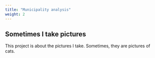 ```yaml
---
title: "Municipality analysis"
weight: 2
---
```


## Sometimes I take pictures

This project is about the pictures I take. Sometimes, they are pictures of cats.

